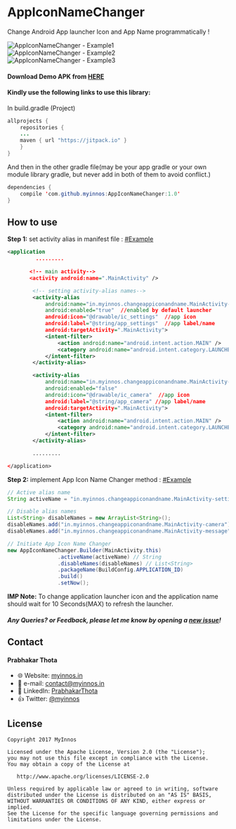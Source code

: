 # AppIconNameChanger
Change Android App launcher Icon and App Name programmatically !

 ![AppIconNameChanger - Example1](https://s19.postimg.org/pr1esh99f/App_Icon_Name_Changer_example_01.png)
 `` `` `` `` `` `` `` ``
 ![AppIconNameChanger - Example2](https://s19.postimg.org/hmtanqmub/App_Icon_Name_Changer_example_02.png)
 `` `` `` `` `` `` `` ``
 ![AppIconNameChanger - Example3](https://s19.postimg.org/nc9j81t0j/App_Icon_Name_Changer_example_03.png)

#### Download Demo APK from [HERE](https://github.com/myinnos/AppIconNameChanger/blob/master/apk/appIconNameChanger.apk "APK")
  
#### Kindly use the following links to use this library:

In build.gradle (Project)
```java
allprojects {
	repositories {
	...
	maven { url "https://jitpack.io" }
	}
}
```
And then in the other gradle file(may be your app gradle or your own module library gradle, but never add in both of them to avoid conflict.)
```java	
dependencies {
	compile 'com.github.myinnos:AppIconNameChanger:1.0'
}
```
How to use
-----
**Step 1:** set activity alias in manifest file : [#Example](https://github.com/myinnos/AppIconNameChanger/blob/master/app/src/main/AndroidManifest.xml "Example")
```xml
<application
         .........
        
       <!-- main activity-->
       <activity android:name=".MainActivity" />

        <!-- setting activity-alias names-->
        <activity-alias
            android:name="in.myinnos.changeappiconandname.MainActivity-settings"
            android:enabled="true"  //enabled by default launcher
            android:icon="@drawable/ic_settings"  //app icon
            android:label="@string/app_settings"  //app label/name
            android:targetActivity=".MainActivity">
            <intent-filter>
                <action android:name="android.intent.action.MAIN" />
                <category android:name="android.intent.category.LAUNCHER" />
            </intent-filter>
        </activity-alias>

        <activity-alias
            android:name="in.myinnos.changeappiconandname.MainActivity-camera"
            android:enabled="false"
            android:icon="@drawable/ic_camera"  //app icon
            android:label="@string/app_camera" //app label/name
            android:targetActivity=".MainActivity">
            <intent-filter>
                <action android:name="android.intent.action.MAIN" />
                <category android:name="android.intent.category.LAUNCHER" />
            </intent-filter>
        </activity-alias>

        .........

</application>
```
**Step 2:** implement App Icon Name Changer method : [#Example](https://github.com/myinnos/AppIconNameChanger/blob/master/app/src/main/java/in/myinnos/changeappiconandname/MainActivity.java "Example")
```java
// Active alias name
String activeName = "in.myinnos.changeappiconandname.MainActivity-settings";

// Disable alias names
List<String> disableNames = new ArrayList<String>();
disableNames.add("in.myinnos.changeappiconandname.MainActivity-camera");
disableNames.add("in.myinnos.changeappiconandname.MainActivity-message");

// Initiate App Icon Name Changer
new AppIconNameChanger.Builder(MainActivity.this)
                .activeName(activeName) // String
                .disableNames(disableNames) // List<String>
                .packageName(BuildConfig.APPLICATION_ID)
                .build()
                .setNow();
```
**IMP Note:** To change application launcher icon and the application name should wait for 10 Seconds(MAX) to refresh the launcher.
##### Any Queries? or Feedback, please let me know by opening a [new issue](https://github.com/myinnos/AppIconNameChanger/issues/new)!

## Contact
#### Prabhakar Thota
* :globe_with_meridians: Website: [myinnos.in](http://www.myinnos.in "Prabhakar Thota")
* :email: e-mail: contact@myinnos.in
* :mag_right: LinkedIn: [PrabhakarThota](https://www.linkedin.com/in/prabhakarthota "Prabhakar Thota on LinkedIn")
* :thumbsup: Twitter: [@myinnos](https://twitter.com/myinnos "Prabhakar Thota on twitter")   

License
-------

    Copyright 2017 MyInnos

    Licensed under the Apache License, Version 2.0 (the "License");
    you may not use this file except in compliance with the License.
    You may obtain a copy of the License at

       http://www.apache.org/licenses/LICENSE-2.0

    Unless required by applicable law or agreed to in writing, software
    distributed under the License is distributed on an "AS IS" BASIS,
    WITHOUT WARRANTIES OR CONDITIONS OF ANY KIND, either express or implied.
    See the License for the specific language governing permissions and
    limitations under the License.
